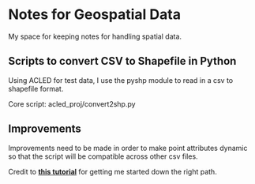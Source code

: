 # Notes for Geospatial Data
My space for keeping notes for handling spatial data. 

## Scripts to convert CSV to Shapefile in Python
Using ACLED for test data, I use the pyshp module to read in a csv to shapefile format. <br>

Core script: acled_proj/convert2shp.py

## Improvements
Improvements need to be made in order to make point attributes dynamic so that the script will be compatible across other csv files. 

Credit to **[this tutorial](https://glenbambrick.com/2016/01/09/csv-to-shapefile-with-pyshp/)** for getting me started down the right path.
